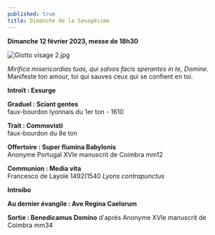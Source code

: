 ```yaml
---
published: true
title: Dimanche de la Sexagésime
---
```

**Dimanche 12 février 2023, messe de 18h30**

![Giotto visage 2.jpg]({{site.baseurl}}/images/Giotto%20visage%202.jpg)

*Mirifica misericordias tuas, qui salvos facis sperantes in te, Domine.*  
Manifeste ton amour, toi qui sauves ceux qui se confient en toi.

**Introït : Exsurge**

**Graduel : Sciant gentes**  
faux-bourdon lyonnais du 1er ton - 1610

**Trait : Commovisti**  
faux-bourdon du 8e ton

**Offertoire : Super flumina Babylonis**  
Anonyme Portugal XVIe manuscrit de Coimbra mm12

**Communion : Media vita**  
Francesco de Layole 1492(1540 *Lyons contrapunctus*

**Introibo**

**Au dernier évangile : Ave Regina Caelorum**

**Sortie : Benedicamus Domino**
d'après Anonyme XVIe manuscrit de Coimbra mm34

